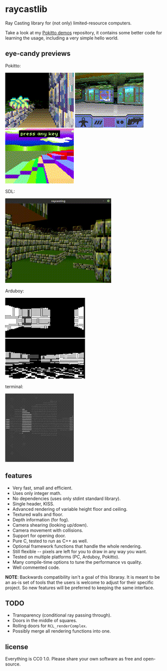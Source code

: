 # raycastlib

Ray Casting library for (not only) limited-resource computers.

Take a look at my [Pokitto demos](https://gitlab.com/drummyfish/Pokitto-Raycasting) repository,
it contains some better code for learning the usage, including a very simple hello world.

eye-candy previews
------------------

Pokitto:

![](/media/pokitto1.gif)
![](/media/pokitto2.gif)
![](/media/pokitto3.gif)

SDL:

![](/media/sdl.gif)

Arduboy:

![](/media/arduboy.gif)
![](/media/arduboy2.gif)

terminal:

![](/media/terminal.gif)

features
--------

- Very fast, small and efficient.
- Uses only integer math.
- No dependencies (uses only stdint standard library).
- Single header, KISS.
- Advanced rendering of variable height floor and ceiling.
- Textured walls and floor.
- Depth information (for fog).
- Camera shearing (looking up/down).
- Camera movement with collisions.
- Support for opening door.
- Pure C, tested to run as C++ as well.
- Optional framework functions that handle the whole rendering.
- Still flexible -- pixels are left for you to draw in any way you want.
- Tested on multiple platforms (PC, Arduboy, Pokitto).
- Many compile-time options to tune the performance vs quality.
- Well commented code.

**NOTE**: Backwards compatibility isn't a goal of this libraray. It is meant to
be an as-is set of tools that the users is welcome to adjust for their
specific project. So new features will be preferred to keeping the same
interface.

TODO
----

- Transparency (conditional ray passing through).
- Doors in the middle of squares.
- Rolling doors for `RCL_renderComplex`.
- Possibly merge all rendering functions into one.

license
-------

Everything is CC0 1.0. Please share your own software as free and open-source.